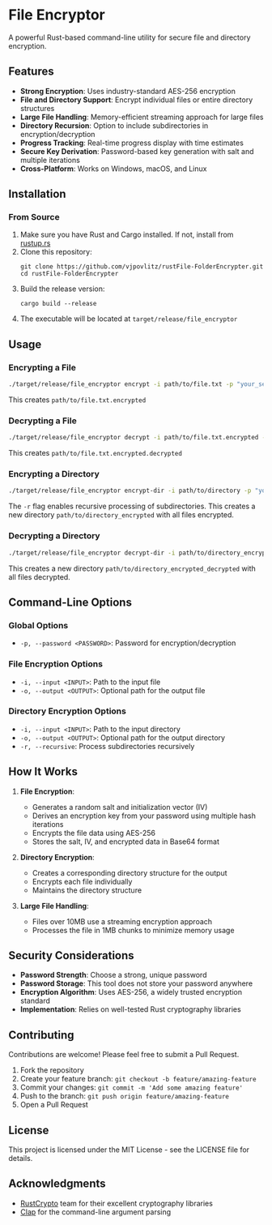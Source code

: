 # File Encryptor

A powerful Rust-based command-line utility for secure file and directory encryption.

## Features

- **Strong Encryption**: Uses industry-standard AES-256 encryption
- **File and Directory Support**: Encrypt individual files or entire directory structures
- **Large File Handling**: Memory-efficient streaming approach for large files
- **Directory Recursion**: Option to include subdirectories in encryption/decryption
- **Progress Tracking**: Real-time progress display with time estimates
- **Secure Key Derivation**: Password-based key generation with salt and multiple iterations
- **Cross-Platform**: Works on Windows, macOS, and Linux

## Installation

### From Source

1. Make sure you have Rust and Cargo installed. If not, install from [rustup.rs](https://rustup.rs/)
2. Clone this repository:
   ```
   git clone https://github.com/vjpovlitz/rustFile-FolderEncrypter.git
   cd rustFile-FolderEncrypter
   ```
3. Build the release version:
   ```
   cargo build --release
   ```
4. The executable will be located at `target/release/file_encryptor`

## Usage

### Encrypting a File

```bash
./target/release/file_encryptor encrypt -i path/to/file.txt -p "your_secure_password"
```

This creates `path/to/file.txt.encrypted`

### Decrypting a File

```bash
./target/release/file_encryptor decrypt -i path/to/file.txt.encrypted -p "your_secure_password"
```

This creates `path/to/file.txt.encrypted.decrypted`

### Encrypting a Directory

```bash
./target/release/file_encryptor encrypt-dir -i path/to/directory -p "your_secure_password" -r
```

The `-r` flag enables recursive processing of subdirectories.
This creates a new directory `path/to/directory_encrypted` with all files encrypted.

### Decrypting a Directory

```bash
./target/release/file_encryptor decrypt-dir -i path/to/directory_encrypted -p "your_secure_password" -r
```

This creates a new directory `path/to/directory_encrypted_decrypted` with all files decrypted.

## Command-Line Options

### Global Options

- `-p, --password <PASSWORD>`: Password for encryption/decryption

### File Encryption Options

- `-i, --input <INPUT>`: Path to the input file
- `-o, --output <OUTPUT>`: Optional path for the output file

### Directory Encryption Options

- `-i, --input <INPUT>`: Path to the input directory
- `-o, --output <OUTPUT>`: Optional path for the output directory
- `-r, --recursive`: Process subdirectories recursively

## How It Works

1. **File Encryption**:
   - Generates a random salt and initialization vector (IV)
   - Derives an encryption key from your password using multiple hash iterations
   - Encrypts the file data using AES-256
   - Stores the salt, IV, and encrypted data in Base64 format

2. **Directory Encryption**:
   - Creates a corresponding directory structure for the output
   - Encrypts each file individually
   - Maintains the directory structure

3. **Large File Handling**:
   - Files over 10MB use a streaming encryption approach
   - Processes the file in 1MB chunks to minimize memory usage

## Security Considerations

- **Password Strength**: Choose a strong, unique password
- **Password Storage**: This tool does not store your password anywhere
- **Encryption Algorithm**: Uses AES-256, a widely trusted encryption standard
- **Implementation**: Relies on well-tested Rust cryptography libraries

## Contributing

Contributions are welcome! Please feel free to submit a Pull Request.

1. Fork the repository
2. Create your feature branch: `git checkout -b feature/amazing-feature`
3. Commit your changes: `git commit -m 'Add some amazing feature'`
4. Push to the branch: `git push origin feature/amazing-feature`
5. Open a Pull Request

## License

This project is licensed under the MIT License - see the LICENSE file for details.

## Acknowledgments

- [RustCrypto](https://github.com/RustCrypto) team for their excellent cryptography libraries
- [Clap](https://github.com/clap-rs/clap) for the command-line argument parsing 
